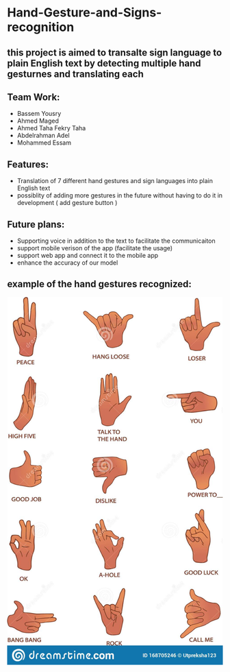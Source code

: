 # Hand-Gesture-and-Signs-recognition
## this project is aimed to transalte sign language to plain English text by detecting multiple hand gesturnes and translating each
## Team Work:
- Bassem Yousry
- Ahmed Maged
- Ahmed Taha Fekry Taha
- Abdelrahman Adel
- Mohammed Essam
## Features:
- Translation of 7 different hand gestures and sign languages into plain English text
- possiblity of adding more gestures in the future without having to do it in development ( add gesture button )
## Future plans:
- Supporting voice in addition to the text to facilitate the communicaiton 
- support mobile verison of the app (facilitate the usage)
- support web app and connect it to the mobile app
- enhance the accuracy of our model

## example of the hand gestures recognized:
![alt text](vector-illustrations-hand-gestures-their-meanings-vector-hand-gestures-meanings-168705246.jpg)
